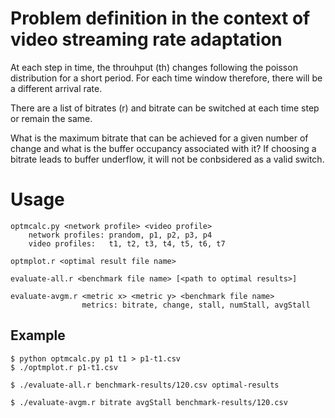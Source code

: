 # Problem definition in the context of video streaming rate adaptation

At each step in time, the throuhput (th) changes following the poisson distribution for a short period.
For each time window therefore, there will be a different arrival rate.

There are a list of bitrates (r) and bitrate can be switched at each time step or remain the same.

What is the maximum bitrate that can be achieved for a given number of change and what is the buffer occupancy associated with it?
If choosing a bitrate leads to buffer underflow, it will not be conbsidered as a valid switch. 

# Usage

    optmcalc.py <network profile> <video profile>
        network profiles: prandom, p1, p2, p3, p4
        video profiles:   t1, t2, t3, t4, t5, t6, t7

    optmplot.r <optimal result file name>
    
    evaluate-all.r <benchmark file name> [<path to optimal results>]
    
    evaluate-avgm.r <metric x> <metric y> <benchmark file name>
                    metrics: bitrate, change, stall, numStall, avgStall

## Example

    $ python optmcalc.py p1 t1 > p1-t1.csv
    $ ./optmplot.r p1-t1.csv
    
    $ ./evaluate-all.r benchmark-results/120.csv optimal-results
    
    $ ./evaluate-avgm.r bitrate avgStall benchmark-results/120.csv
